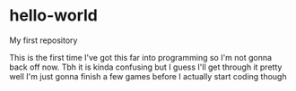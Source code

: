 # hello-world
My first repository

This is the first time I've got this far into programming so I'm not gonna back off now.
Tbh it is kinda confusing but I guess I'll get through it pretty well
I'm just gonna finish a few games before I actually start coding though
